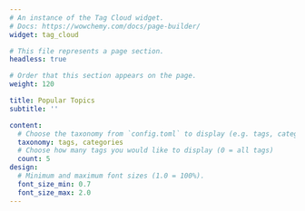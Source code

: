 ```yaml
---
# An instance of the Tag Cloud widget.
# Docs: https://wowchemy.com/docs/page-builder/
widget: tag_cloud

# This file represents a page section.
headless: true

# Order that this section appears on the page.
weight: 120

title: Popular Topics
subtitle: ''

content:
  # Choose the taxonomy from `config.toml` to display (e.g. tags, categories)
  taxonomy: tags, categories
  # Choose how many tags you would like to display (0 = all tags)
  count: 5
design:
  # Minimum and maximum font sizes (1.0 = 100%).
  font_size_min: 0.7
  font_size_max: 2.0
---
```

